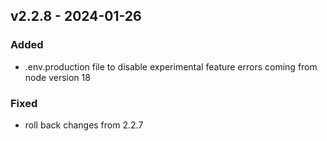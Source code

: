 ## v2.2.8 - 2024-01-26

### Added

- .env.production file to disable experimental feature errors coming from node version 18

### Fixed

- roll back changes from 2.2.7
